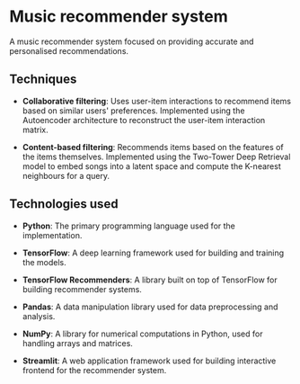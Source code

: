 # Music recommender system
A music recommender system focused on providing accurate and personalised recommendations.

## Techniques
- **Collaborative filtering**: Uses user-item interactions to recommend items based on similar users' preferences. Implemented using the Autoencoder architecture to reconstruct the user-item interaction matrix.

- **Content-based filtering**: Recommends items based on the features of the items themselves. Implemented using the Two-Tower Deep Retrieval model to embed songs into a latent space and compute the K-nearest neighbours for a query.

## Technologies used

- **Python**: The primary programming language used for the implementation.

- **TensorFlow**: A deep learning framework used for building and training the models.

- **TensorFlow Recommenders**: A library built on top of TensorFlow for building recommender systems.
- **Pandas**: A data manipulation library used for data preprocessing and analysis.

- **NumPy**: A library for numerical computations in Python, used for handling arrays and matrices.

- **Streamlit**: A web application framework used for building interactive frontend for the recommender system.
